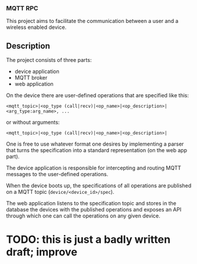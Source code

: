 ### MQTT RPC

This project aims to facilitate the communication between a user and a 
wireless enabled device.

## Description

The project consists of three parts:
+ device application
+ MQTT broker
+ web application

On the device there are user-defined operations that are specified like this:
```
<mqtt_topic>|<op_type (call|recv)|<op_name>|<op_description>|<arg_type:arg_name>, ...
```
or without arguments:
```
<mqtt_topic>|<op_type (call|recv)|<op_name>|<op_description>|
```

One is free to use whatever format one desires by implementing a parser that turns the specification into a standard representation (on the web app part).

The device application is responsible for intercepting and routing MQTT messages to the user-defined operations. 

When the device boots up, the specifications of all operations are published on a MQTT topic (`device/<device_id>/spec`).

The web application listens to the specification topic and stores in the database the devices with the published operations and exposes an API through which one can call the operations on any given device.


# TODO: this is just a badly written draft; improve
